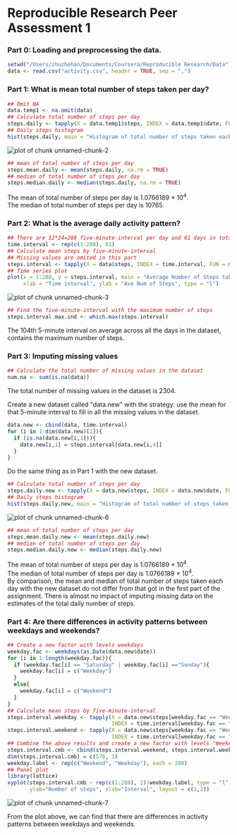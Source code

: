 Reproducible Research
Peer Assessment 1
=======================================

### Part 0: Loading and preprocessing the data.

```r
setwd("/Users/zhuzhehan/Documents/Coursera/Reproducible Research/Data")
data <- read.csv("activity.csv", header = TRUE, sep = ",")
```

### Part 1: What is mean total number of steps taken per day?

```r
## Omit NA
data.temp1 <- na.omit(data)
## Calculate total number of steps per day
steps.daily <- tapply(X = data.temp1$steps, INDEX = data.temp1$date, FUN = sum)
## Daily steps histogram
hist(steps.daily, main = "Histogram of total number of steps taken each day", xlab = "")
```

![plot of chunk unnamed-chunk-2](figure/unnamed-chunk-2-1.png) 

```r
## mean of total number of steps per day
steps.mean.daily <- mean(steps.daily, na.rm = TRUE)
## median of total number of steps per day
steps.median.daily <- median(steps.daily, na.rm = TRUE)
```

The mean of total number of steps per day is 1.0766189 &times; 10<sup>4</sup>.  
The median of total number of steps per day is 10765. 

### Part 2: What is the average daily activity pattern?

```r
## There are 12*24=288 five-minute-interval per day and 61 days in total.
time.interval <- rep(c(1:288), 61)
## Calculate mean steps by five-minute-interval
## Missing values are omited in this part
steps.interval <- tapply(X = data$steps, INDEX = time.interval, FUN = mean, na.rm = TRUE)
## Time series plot
plot(x = 1:288, y = steps.interval, main = "Average Number of Steps taken per 5-minute interval", 
     xlab = "Time interval", ylab = "Ave Num of Steps", type = "l")
```

![plot of chunk unnamed-chunk-3](figure/unnamed-chunk-3-1.png) 

```r
## Find the five-minute-interval with the maximum number of steps
steps.interval.max.ind <- which.max(steps.interval)
```

The 104th 5-minute interval on average across all the days in the dataset, contains the maximum number of steps.

### Part 3: Imputing missing values

```r
## Calculate the total number of missing values in the dataset
num.na <- sum(is.na(data))
```

The total number of missing values in the dataset is 2304.

Create a new dataset called "data.new" with the strategy: use the mean for that 5-minute interval to fill in all the missing values in the dataset.

```r
data.new <- cbind(data, time.interval)
for (i in 1:dim(data.new)[1]){
  if (is.na(data.new[i,1])){
    data.new[i,1] = steps.interval[data.new[i,4]]
  }
}
```

Do the same thing as in Part 1 with the new dataset.

```r
## Calculate total number of steps per day
steps.daily.new <- tapply(X = data.new$steps, INDEX = data.new$date, FUN = sum)
## Daily steps histogram
hist(steps.daily.new, main = "Histogram of total number of steps taken each day", xlab = "")
```

![plot of chunk unnamed-chunk-6](figure/unnamed-chunk-6-1.png) 

```r
## mean of total number of steps per day
steps.mean.daily.new <- mean(steps.daily.new)
## median of total number of steps per day
steps.median.daily.new <- median(steps.daily.new)
```

The mean of total number of steps per day is 1.0766189 &times; 10<sup>4</sup>.  
The median of total number of steps per day is 1.0766189 &times; 10<sup>4</sup>.  
By comparison, the mean and median of total number of steps taken each day with the new dataset do not differ from that got in the first part of the assignment. There is almost no impact of imputing missing data on the estimates of the total daily number of steps.

### Part 4: Are there differences in activity patterns between weekdays and weekends?

```r
## Create a new factor with levels weekdays
weekday.fac <- weekdays(as.Date(data.new$date))
for (i in 1:length(weekday.fac)){
  if (weekday.fac[i] == "Saturday" | weekday.fac[i] =="Sunday"){
    weekday.fac[i] = c("Weekday")
  }
  else{
    weekday.fac[i] = c("Weekend")
  }
}
## Calculate mean steps by five-minute-interval
steps.interval.weekday <- tapply(X = data.new$steps[weekday.fac == "Weekday"], 
                                 INDEX = time.interval[weekday.fac == "Weekday"], FUN = mean)
steps.interval.weekend <- tapply(X = data.new$steps[weekday.fac == "Weekend"], 
                                 INDEX = time.interval[weekday.fac == "Weekend"], FUN = mean)
## Combine the above results and create a new factor with levels "Weekend" and "Weekday"
steps.interval.cmb <- cbind(steps.interval.weekend, steps.interval.weekday)
dim(steps.interval.cmb) = c(576, 1)
weekday.label <- rep(c("Weekend", "Weekday"), each = 288)
## Panel plot
library(lattice)
xyplot(steps.interval.cmb ~ rep(c(1:288), 2)|weekday.label, type = "l", 
       ylab="Number of steps", xlab="Interval", layout = c(1,2))
```

![plot of chunk unnamed-chunk-7](figure/unnamed-chunk-7-1.png) 

From the plot above, we can find that there are differences in activity patterns between weekdays and weekends.
